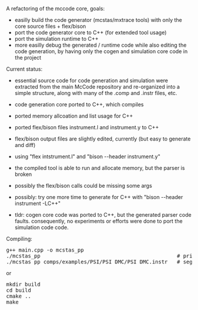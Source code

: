 A refactoring of the mccode core, goals: 

- easilly build the code generator (mcstas/mxtrace tools) with only the core source files + flex/bison
- port the code generator core to C++ (for extended tool usage)
- port the simulation runtime to C++
- more easilly debug the generated / runtime code while also editing the code generation, by having only the cogen and simulation core code in the project

Current status: 

- essential source code for code generation and simulation were extracted from the main McCode repository and re-organized into a simple structure, along with many of the .comp and .instr files, etc.
- code generation core ported to C++, which compiles
- ported memory allcoation and list usage for C++
- ported flex/bison files instrument.l and instrument.y to C++
- flex/bison output files are slightly edited, currently (but easy to generate and diff)
- using "flex intstrument.l" and "bison --header instrument.y"
- the compiled tool is able to run and allocate memory, but the parser is broken
- possibly the flex/bison calls could be missing some args
- possibly: try one more time to generate for C++ with "bison --header instrument -LC++"

- tldr: cogen core code was ported to C++, but the generated parser code faults. consequently, no experiments or efforts were done to port the simulation code code.

Compiling:

<pre>
g++ main.cpp -o mcstas_pp</code>
./mcstas_pp                                            # prints help text
./mcstas_pp comps/examples/PSI/PSI_DMC/PSI_DMC.instr   # seg faults during parser step
</pre>

or 

<pre>
mkdir build
cd build
cmake ..
make
</pre>

